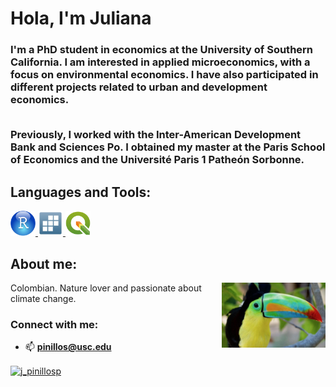 

<!--  <img align="center">![alt text](https://github.com/JPinillos/miscellaneous/blob/main/aviario001.jpg?raw=true) <br/> -->

<h1 align="left">Hola, I'm Juliana</h1> 

<h3 align="left">I'm a PhD student in economics at the University of Southern California. I am interested in applied microeconomics, with a focus on environmental economics. I have also participated in different projects related to urban and development economics.  <br> <br/>

Previously, I worked with the Inter-American Development Bank and Sciences Po. I obtained my master at the Paris School of Economics and the Université Paris 1 Patheón Sorbonne.</h3>

<h2 align="left">Languages and Tools:</h3>

<p align="left"> <a href="https://rstudio.com//" target="_blank"> <img src="https://github.com/JPinillos/miscellaneous/blob/main/logos/RStudio.png" alt="R" width="40" height="40"/> </a> <a href="https://www.stata.com/" target="_blank"> <img src="https://github.com/JPinillos/miscellaneous/blob/main/logos/stata.jpg?raw=true alt="Stata" width="40" height="40"/> </a> <a href="https://www.mathworks.com/products/matlab.html" target="_blank"> </a> <a href="https://qgis.org/en/site/" target="_blank"> <img src="https://github.com/JPinillos/miscellaneous/blob/main/logos/qgis.png" alt="QGIS" width="40" height="40"/> </a> </p>

<h2 align="left">About me:</h3> 

<img align="right" width="33%" src="https://github.com/JPinillos/miscellaneous/blob/main/logos/aviario001.jpg?raw=true">

Colombian. Nature lover and passionate about climate change.



<h3 align="left">Connect with me:</h3>

- 📫 **pinillos@usc.edu**
<p align="left">
<a href="https://twitter.com/j_pinillosp" target="blank"><img align="center" src="https://cdn.jsdelivr.net/npm/simple-icons@3.0.1/icons/twitter.svg" alt="j_pinillosp" height="30" width="40" /></a>
</p>
